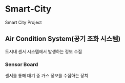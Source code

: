 # Smart-City
Smart City Project

## Air Condition System(공기 조화 시스템)

도시내 센서 시스템에서 발생하는 정보 수집

### Sensor Board

센서를 통해 대기 중 가스 정보를 수집하는 장치